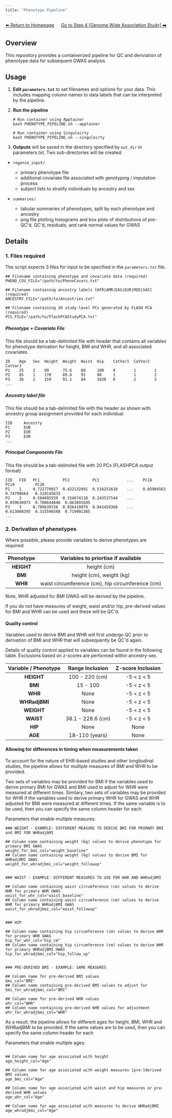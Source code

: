 ```yaml
---
title: "Phenotype Pipeline"
---
```

<div style="display: flex; justify-content: space-between; align-items: center;">
  <a href="./index.html">⬅️ Return to Homepage</a>
  <a href="./gwas.html">Go to Step 4 [Genome Wide Association Study] ➡️</a>
</div>

## Overview

This repository provides a containerized pipeline for QC and deriviation of phenotype data for subsequent GWAS analysis.

## Usage

1. **Edit `parameters.txt`** to set filenames and options for your data. This includes mapping column names to data labels that can be interpreted by the pipeline.

2. **Run the pipeline**

    ```
    # Run container using Apptainer
    bash PHENOTYPE_PIPELINE.sh --apptainer
    
    # Run container using Singulairty
    bash PHENOTYPE_PIPELINE.sh --singulairty
    ```

3. **Outputs** will be saved in the directory specified by `out_dir` in parameters.txt. Two sub-directories will be created:

  * `regenie_input/`
    * primary phenotype file
    * additional covariate file associated with genotyping / imputation process
    * subject lists to stratify individuals by ancestry and sex

  * `summaries/`
    * tabular summaries of phenotypes, split by each phenotype and ancestry
    * png file plotting histograms and box plots of distributions of pre-QC'd, QC'd, residuals, and rank normal values for GWAS


## Details

### 1. Files required
The script expects 3 files for input to be specified in the `parameters.txt` file.
```
## Filename containing phenotype and covariate data (required)
PHENO_COV_FILE="/path/to/PhenoCovars.txt"

## Filename containing ancestry labels [AFR|AMR|EAS|EUR|MID|SAS] (required)
ANCESTRY_FILE="/path/to/Ancestries.txt"

## Filename containing 20 study-level PCs generated by FLASH PCA (required)
PCS_FILE="/path/to/FlashPCAStudyPCA.txt"
```
##### Phenotype + Covariate File
This file should be a tab-delimited file with header that contains all variables for phenotype derivation for height, BMI and WHR, and all associated covariates. 

```
ID    Age   Sex  Height  Weight  Waist  Hip    CatVar1  CatVar2  CatVar3
P1    25    2    99      75.6    89     100    0        1        1
P2    85    1    170     89.8    91     98     1        1        2
P3    36    2    159     91.1    84     1020   0        2        3
...
```
##### Ancestry label file
This file should be a tab-delimited file with the header as shown with ancestry group assignment provided for each individual
```
IID     Ancestry
P1      EUR
P2      EUR
P3      EUR
...
```
##### Principal Components File
This file should be a tab-delimited file with 20 PCs (FLASHPCA output format)
```
IID   FID   PC1          PC2          PC3            ...    PC18         PC19         PC20          
P1    1     0.722770917  0.422132091  0.516251618    ...    0.05984563   0.74798664   0.310145635
P2    2     0.584095559  0.154674118  0.243537544    ...    0.059630973  0.708644846  0.863891645
P3    3     0.709639726  0.926419979  0.041459368    ...    0.613060395  0.315596588  0.719991385
...
```


### 2. Derivation of phenotypes
Where possible, please provide variables to derive phenotypes are required:

| Phenotype | Variables to priortise if available |
| :---: | :---: |
| **HEIGHT** | height (cm) |
| **BMI** | height (cm), weight (kg) |
| **WHR** | waist circumference (cm), hip circumference (cm) |

Note, WHR adjusted for BMI GWAS will be derived by the pipeline.

If you do not have measures of weight, waist and/or hip, pre-derived values for BMI and WHR can be used and these will be QC'd.

#### Quality control
Variables used to derive BMI and WHR will first undergo QC prior to derivation of BMI and WHR that will subsequently be QC'd again.

Details of quality control applied to variables can be found in the following table. Exclusions based on z-scores are performed within ancestry-sex.

| Variable / Phenotype | Range Inclusion | Z-score Inclusion |
| :---:       | :---:              | :---: |
| **HEIGHT**    | 100 - 220 (cm)    | -5 < z < 5 |
| **BMI**       | 15 - 100          | -5 < z < 5 |
| **WHR**       | None              | -5 < z < 5 |
| **WHRadjBMI** | None              | -5 < z < 5 |
| **WEIGHT**    | None              | -5 < z < 5 |
| **WAIST**     | 38.1 - 228.6 (cm) | -5 < z < 5 |
| **HIP**       | None              | None |
| **AGE**       | 18-110 (years)    | None |


#### Allowing for differences in timing when measurements taken
To account for the nature of EHR-based studies and other longitudinal studies, the pipeline allows for multiple measures of BMI and WHR to be provided. 

Two sets of variables may be provided for BMI if the variables used to derive primary BMI for GWAS and BMI used to adjust for WHR were measured at different times. 
Similary, two sets of variables may be provided for WHR if the variables used to derive primary WHR for GWAS and WHR adjusted for BMI were measured at different times.
If the same variable is to be used, then you can specify the same column header for each
 
Parameters that enable multiple measures:
```
### WEIGHT - EXAMPLE: DIFFERENT MEASURE TO DERIVE BMI FOR PRIMARY BMI and BMI FOR WHRadjbMI

## Column name containing weight (kg) values to derive phenotype for primary BMI GWAS
weight_for_bmi_col="weight_baseline"
## Column name containing weight (kg) values to derive BMI for WHRadjBMI GWAS
weight_for_whradjbmi_col="weight_followup"


### WAIST - EXAMPLE: DIFFERENT MEASURES TO USE FOR WHR AND WHRadjBMI

## Column name containing waist circumference (cm) values to derive WHR for primary WHR GWAS
waist_for_whr_col="waist_baseline"
## Column name containing waist circumference (cm) values to derive WHR for primary WHRadjBMI GWAS
waist_for_whradjbmi_col="waist_followup"


### HIP

## Column name containing hip circumference (cm) values to derive WHR for primary WHR GWAS
hip_for_whr_col="hip_cm"
## Column name containing hip circumference (cm) values to derive WHR for primary WHRadjBMI HWAS
hip_for_whradjbmi_col="hip_follow_up"


### PRE-DERIVED BMI - EXAMPLE: SAME MEASURES

## Column name for pre-derived BMI values
bmi_col="BMI"
## Column name containing pre-derived BMI values to adjust for
bmi_for_whradjbmi_col="BMI"

## Column name for pre-derived WHR values 
whr_col="WHR"
## Column name containing pre-derived WHR values for adjustment
whr_for_whradjbmi_col="WHR"

```

As a result, the pipeline allows for different ages for height, BMI, WHR and WHRadjBMI to be provided. 
If the same values are to be used, then you can specify the same column header for each

Parameters that enable multiple ages:
```

## Column name for age associated with height
age_height_col="Age"

## Column name for age associated with weight measures [pre-]derived BMI values
age_bmi_col="Age"

## Column name for age associated with waist and hip measures or pre-derived WHR values
age_whr_col="Age"

## Column name for age associated with measures to derive WHRadjBMI
age_whradjbmi_col="Age"

```

